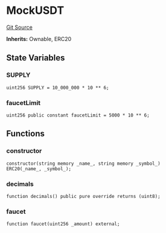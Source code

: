 # MockUSDT
[Git Source](https://github.com/Mill1995/VABDAO/blob/6b2692eb00242bb9bb0e30b4b8c33940feb51fa0/contracts/mocks/MockUSDT.sol)

**Inherits:**
Ownable, ERC20


## State Variables
### SUPPLY

```solidity
uint256 SUPPLY = 10_000_000 * 10 ** 6;
```


### faucetLimit

```solidity
uint256 public constant faucetLimit = 5000 * 10 ** 6;
```


## Functions
### constructor


```solidity
constructor(string memory _name_, string memory _symbol_) ERC20(_name_, _symbol_);
```

### decimals


```solidity
function decimals() public pure override returns (uint8);
```

### faucet


```solidity
function faucet(uint256 _amount) external;
```


